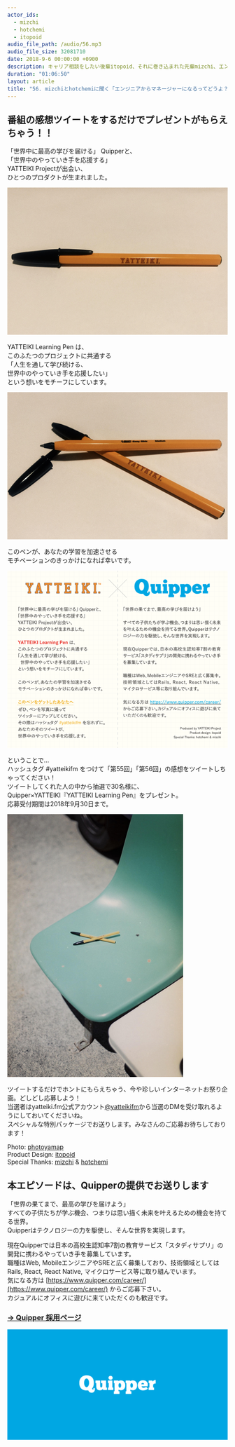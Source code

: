 ```yaml
---
actor_ids:
  - mizchi
  - hotchemi
  - itopoid
audio_file_path: /audio/56.mp3
audio_file_size: 32081710
date: 2018-9-6 00:00:00 +0900
description: キャリア相談をしたい後輩itopoid、それに巻き込まれた先輩mizchi、エンジニアからマネジメント側に片足を踏み入れた2人目の先輩hotchemiが、エンジニアとマネージャーのキャリアについて話しました。ゲーム業界からウェブ系ベンチャー、そして現在フリーランスで活躍するmizchi。SEからウェブ系に転職し、エンジニアリングの傍らマネジメント業務もこなすhotchemi。メーカーに新卒入社し先月勢いで退職したitopoid。以上3人でお送りします。
duration: "01:06:50"
layout: article
title: "56. mizchiとhotchemiに聞く「エンジニアからマネージャーになるってどうよ？」【提供:Quipper】"
---
```


## 番組の感想ツイートをするだけでプレゼントがもらえちゃう！！

「世界中に最高の学びを届ける」 Quipperと、  
「世界中のやっていき手を応援する」  
YATTEIKI Projectが出会い、  
ひとつのプロダクトが生まれました。  

![YATTEIKILearningPen](/images/slideshows/56/pen1.png )

YATTEIKI Learning Pen は、  
このふたつのプロジェクトに共通する  
「人生を通して学び続ける、  
  世界中のやっていき手を応援したい」  
という想いをモチーフにしています。  

![YATTEIKILearningPen](/images/slideshows/56/pen2.png )

このペンが、あなたの学習を加速させる  
モチベーションのきっかけになれば幸いです。  

![YATTEIKILearningPen](/images/slideshows/56/pen3.png )

ということで…  
ハッシュタグ #yatteikifm をつけて「第55回」「第56回」の感想をツイートしちゃってください！   
ツイートしてくれた人の中から抽選で30名様に、  
Quipper×YATTEIKI『YATTEIKI Learning Pen』をプレゼント。  
応募受付期間は2018年9月30日まで。  

![YATTEIKILEARNINGPEN](/images/slideshows/56/pen4.png )

ツイートするだけでホントにもらえちゃう、今や珍しいインターネットお祭り企画。どしどし応募しよう！  
当選者はyatteiki.fm公式アカウント[@yatteikifm](https://twitter.com/yatteikifm)から当選のDMを受け取れるようにしておいてくださいね。  
スペシャルな特別パッケージでお送りします。みなさんのご応募お待ちしております！  

Photo: [photoyamap](https://www.instagram.com/photoyamap/)  
Product Design: [itopoid](https://twitter.com/itopoid)  
Special Thanks: [mizchi](https://twitter.com/mizchi) & [hotchemi](https://twitter.com/hotchemi)  


## 本エピソードは、Quipperの提供でお送りします

「世界の果てまで、最高の学びを届けよう」  
すべての子供たちが学ぶ機会、つまりは思い描く未来を叶えるための機会を持てる世界。  
Quipperはテクノロジーの力を駆使し、そんな世界を実現します。  

現在Quipperでは日本の高校生認知率7割の教育サービス「スタディサプリ」の開発に携わるやっていき手を募集しています。  
職種はWeb, MobileエンジニアやSREと広く募集しており、技術領域としてはRails, React, React Native, マイクロサービス等に取り組んでいます。  
気になる方は [https://www.quipper.com/career/](https://www.quipper.com/career/) からご応募下さい。  
カジュアルにオフィスに遊びに来ていただくのも歓迎です。
### [→ Quipper 採用ページ](https://www.quipper.com/career/)

![Quipper](/images/slideshows/55/Logo_Quipper_600300.png )
